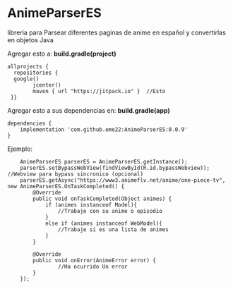 # AnimeParserES
libreria para Parsear diferentes paginas de anime en español y convertirlas en objetos Java

Agregar esto a: **build.gradle(project)**
  

    allprojects {
      repositories {  
      google()  
            jcenter()  
            maven { url "https://jitpack.io" }  //Esto
     }}

Agregar esto a sus dependencias en: **build.gradle(app)**
  

    dependencies {  
	    implementation 'com.github.eme22:AnimeParserES:0.0.9'
    }
    
Ejemplo: 
  
        AnimeParserES parserES = AnimeParserES.getInstance();
        parserES.setBypassWebView(findViewById(R.id.bypassWebview)); //Webview para bypass sincronico (opcional)
        parserES.getAsync("https://www3.animeflv.net/anime/one-piece-tv", new AnimeParserES.OnTaskCompleted() {
            @Override
            public void onTaskCompleted(Object animes) {
                if (animes instanceof Model){
                    //Trabaje con su anime o episodio
                }
                else if (animes instanceof WebModel){
                    //Trabaje si es una lista de animes
                }
            }

            @Override
            public void onError(AnimeError error) {
                    //Ha ocurrido Un error
            }
        });

